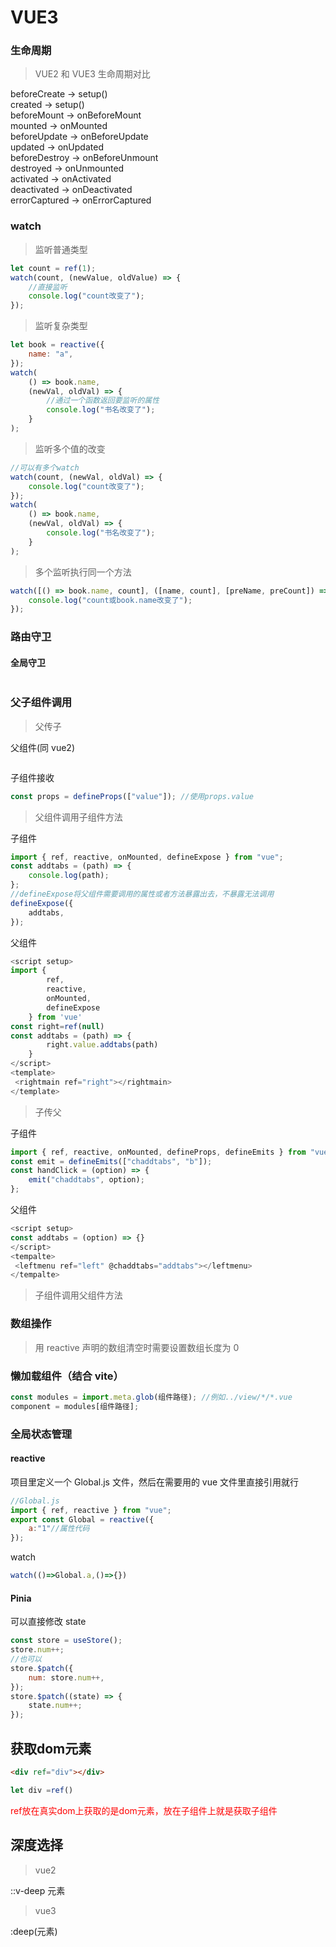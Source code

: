 # VUE3

### 生命周期

> VUE2 和 VUE3 生命周期对比

beforeCreate -> setup()<br>
created -> setup()<br>
beforeMount -> onBeforeMount<br>
mounted -> onMounted<br>
beforeUpdate -> onBeforeUpdate<br>
updated -> onUpdated<br>
beforeDestroy -> onBeforeUnmount<br>
destroyed -> onUnmounted<br>
activated -> onActivated<br>
deactivated -> onDeactivated<br>
errorCaptured -> onErrorCaptured<br>

### watch

> 监听普通类型

```javascript
let count = ref(1);
watch(count, (newValue, oldValue) => {
    //直接监听
    console.log("count改变了");
});
```

> 监听复杂类型

```javascript
let book = reactive({
    name: "a",
});
watch(
    () => book.name,
    (newVal, oldVal) => {
        //通过一个函数返回要监听的属性
        console.log("书名改变了");
    }
);
```

> 监听多个值的改变

```javascript
//可以有多个watch
watch(count, (newVal, oldVal) => {
    console.log("count改变了");
});
watch(
    () => book.name,
    (newVal, oldVal) => {
        console.log("书名改变了");
    }
);
```

> 多个监听执行同一个方法

```javascript
watch([() => book.name, count], ([name, count], [preName, preCount]) => {
    console.log("count或book.name改变了");
});
```

### 路由守卫

#### 全局守卫

```javascript

```

### 父子组件调用

> 父传子

父组件(同 vue2)

```javascript

```

子组件接收

```javascript
const props = defineProps(["value"]); //使用props.value
```

> 父组件调用子组件方法

子组件

```javascript
import { ref, reactive, onMounted, defineExpose } from "vue";
const addtabs = (path) => {
    console.log(path);
};
//defineExpose将父组件需要调用的属性或者方法暴露出去，不暴露无法调用
defineExpose({
    addtabs,
});
```

父组件

```javascript
<script setup>
import {
        ref,
        reactive,
        onMounted,
        defineExpose
    } from 'vue'
const right=ref(null)
const addtabs = (path) => {
        right.value.addtabs(path)
    }
</script>
<template>
 <rightmain ref="right"></rightmain>
</template>
```

> 子传父

子组件

```javascript
import { ref, reactive, onMounted, defineProps, defineEmits } from "vue";
const emit = defineEmits(["chaddtabs", "b"]);
const handClick = (option) => {
    emit("chaddtabs", option);
};
```

父组件

```javascript
<script setup>
const addtabs = (option) => {}
</script>
<tempalte>
 <leftmenu ref="left" @chaddtabs="addtabs"></leftmenu>
</tempalte>
```

> 子组件调用父组件方法

### 数组操作

> 用 reactive 声明的数组清空时需要设置数组长度为 0

### 懒加载组件（结合 vite）

```js
const modules = import.meta.glob(组件路径); //例如../view/*/*.vue
component = modules[组件路径];
```

### 全局状态管理

#### reactive

项目里定义一个 Global.js 文件，然后在需要用的 vue 文件里直接引用就行

```js
//Global.js
import { ref, reactive } from "vue";
export const Global = reactive({
    a:"1"//属性代码
});
```
watch
```js
watch(()=>Global.a,()=>{})
```

#### Pinia

可以直接修改 state

```js
const store = useStore();
store.num++;
//也可以
store.$patch({
    num: store.num++,
});
store.$patch((state) => {
    state.num++;
});
```

## 获取dom元素

```html
<div ref="div"></div>
```
```js
let div =ref()
```
<font color="red">ref放在真实dom上获取的是dom元素，放在子组件上就是获取子组件</font>

## 深度选择

>vue2

::v-deep 元素

>vue3

:deep(元素)